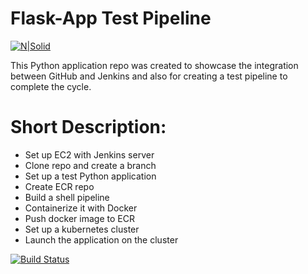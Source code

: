 # Flask-App Test Pipeline

[![N|Solid](https://pragmatic.bg/wp-content/uploads/2018/03/pragmatic_logo-300x139.png)](https://pragmatic.bg)

This Python application repo was created to showcase the integration between GitHub and Jenkins and also for creating a test pipeline to complete the cycle.

# Short Description:

  - Set up EC2 with Jenkins server
  - Clone repo and create a branch
  - Set up a test Python application
  - Create ECR repo
  - Build a shell pipeline
  - Containerize it with Docker
  - Push docker image to ECR
  - Set up a kubernetes cluster
  - Launch the application on the cluster

[![Build Status](https://travis-ci.org/joemccann/dillinger.svg?branch=master)](https://github.com/nvaklinov/flask-project)


